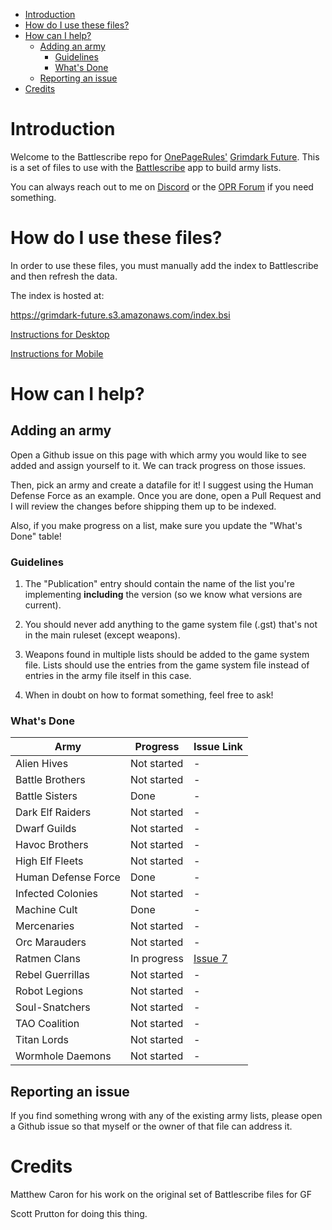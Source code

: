 
<!-- TOC -->

- [Introduction](#introduction)
- [How do I use these files?](#how-do-i-use-these-files)
- [How can I help?](#how-can-i-help)
    - [Adding an army](#adding-an-army)
        - [Guidelines](#guidelines)
        - [What's Done](#whats-done)
    - [Reporting an issue](#reporting-an-issue)
- [Credits](#credits)

<!-- /TOC -->

# Introduction

Welcome to the Battlescribe repo for [OnePageRules'](https://onepagerules.com/)
[Grimdark Future](https://onepagerules.com/portfolio/grimdark-future/). This is
a set of files to use with the [Battlescribe](https://battlescribe.net/) app to
build army lists.

You can always reach out to me on
[Discord](https://discordapp.com/channels/610199287346888743/610199287346888746)
or the [OPR Forum](http://onepagerules.proboards.com/) if you need something.

# How do I use these files?

In order to use these files, you must manually add the index to Battlescribe and
then refresh the data.

The index is hosted at:

https://grimdark-future.s3.amazonaws.com/index.bsi

[Instructions for Desktop](./desktop.md)

[Instructions for Mobile](./mpbile.md)

# How can I help?

## Adding an army

Open a Github issue on this page with which army you would like to see added and
assign yourself to it. We can track progress on those issues.

Then, pick an army and create a datafile for it! I suggest using the Human
Defense Force as an example. Once you are done, open a Pull Request and I will
review the changes before shipping them up to be indexed.

Also, if you make progress on a list, make sure you update the "What's Done"
table!

### Guidelines

1. The "Publication" entry should contain the name of the list you're
   implementing **including** the version (so we know what versions are
   current).

2. You should never add anything to the game system file (.gst) that's not in
   the main ruleset (except weapons).

3. Weapons found in multiple lists should be added to the game system file.
   Lists should use the entries from the game system file instead of entries in
   the army file itself in this case.

4. When in doubt on how to format something, feel free to ask!

### What's Done

| Army | Progress | Issue Link |
|---|---|---|
|Alien Hives|Not started|-|
|Battle Brothers|Not started|-|
|Battle Sisters|Done|-|
|Dark Elf Raiders|Not started|-|
|Dwarf Guilds|Not started|-|
|Havoc Brothers|Not started|-|
|High Elf Fleets|Not started|-|
|Human Defense Force|Done|-|
|Infected Colonies|Not started|-|
|Machine Cult|Done|-|
|Mercenaries|Not started|-|
|Orc Marauders|Not started|-|
|Ratmen Clans|In progress|[Issue 7](#7)|
|Rebel Guerrillas|Not started|-|
|Robot Legions|Not started|-|
|Soul-Snatchers|Not started|-|
|TAO Coalition|Not started|-|
|Titan Lords|Not started|-|
|Wormhole Daemons|Not started|-|



## Reporting an issue

If you find something wrong with any of the existing army lists, please open a
Github issue so that myself or the owner of that file can address it.

# Credits

Matthew Caron for his work on the original set of Battlescribe files for GF

Scott Prutton for doing this thing.

